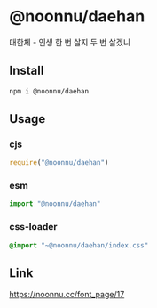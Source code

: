 # @noonnu/daehan
대한체 - 인생 한 번 살지 두 번 살겠니

## Install
```sh
npm i @noonnu/daehan
```
## Usage
### cjs
```js
require("@noonnu/daehan")
```
### esm
```js
import "@noonnu/daehan"
```
### css-loader
```css
@import "~@noonnu/daehan/index.css"
```

## Link
https://noonnu.cc/font_page/17